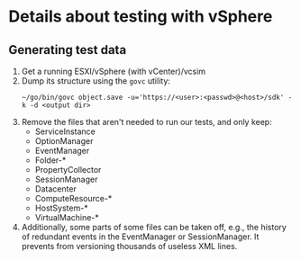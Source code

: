 # Details about testing with vSphere

## Generating test data

1. Get a running ESXI/vSphere (with vCenter)/vcsim
2. Dump its structure using the `govc` utility:
   ```shell
   ~/go/bin/govc object.save -u='https://<user>:<passwd>@<host>/sdk' -k -d <output dir>
   ```
3. Remove the files that aren't needed to run our tests, and only keep:
    - ServiceInstance
    - OptionManager
    - EventManager
    - Folder-*
    - PropertyCollector
    - SessionManager
    - Datacenter
    - ComputeResource-*
    - HostSystem-*
    - VirtualMachine-*
4. Additionally, some parts of some files can be taken off, e.g., the history of redundant events in the EventManager or
   SessionManager. It prevents from versioning thousands of useless XML lines.

